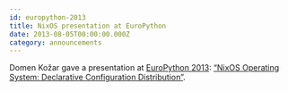```yaml
---
id: europython-2013
title: NixOS presentation at EuroPython
date: 2013-08-05T00:00:00.000Z
category: announcements
---
```


Domen Kožar gave a presentation at [EuroPython 2013](https://web.archive.org/web/20161207155802/https://ep2013.europython.eu/conference/talks/nixos-operating-system-declarative-configuration-distribution): [“NixOS Operating System: Declarative Configuration Distribution”](https://www.youtube.com/watch?v=DtOBROowzDg).
